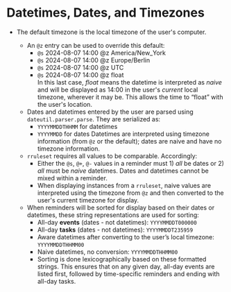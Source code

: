 # Datetimes, Dates, and Timezones

- The default timezone is the local timezone of the user's computer.

  - An `@z` entry can be used to override this default:
    - `@s` 2024-08-07 14:00 @z America/New_York
    - `@s` 2024-08-07 14:00 @z Europe/Berlin
    - `@s` 2024-08-07 14:00 @z UTC
    - `@s` 2024-08-07 14:00 @z float  
      In this last case, _float_ means the datetime is interpreted as _naive_ and will be displayed as 14:00 in the user's _current_ local timezone, wherever it may be. This allows the time to “float” with the user's location.
  - Dates and datetimes entered by the user are parsed using `dateutil.parser.parse`. They are serialized as:
    - `YYYYMMDDTHHMM` for datetimes
    - `YYYYMMDD` for dates
      Datetimes are interpreted using timezone information (from `@z` or the default); dates are naive and have no timezone information.
  - `rruleset` requires all values to be comparable. Accordingly:
    - Either the `@s`, `@+`, `@-` values in a reminder must 1) _all_ be dates or 2) _all_ must be _naive_ datetimes. Dates and datetimes cannot be mixed within a reminder.
    - When displaying instances from a `rruleset`, naive values are interpreted using the timezone from `@z` and then converted to the user's current timezone for display.
  - When reminders will be sorted for display based on their dates or datetimes, these string representations are used for sorting:
    - All-day **events** (dates - not datetimes): `YYYYMMDDT000000`
    - All-day **tasks** (dates - not datetimes): `YYYYMMDDT235959`
    - Aware datetimes after converting to the user’s local timezone: `YYYYMMDDTHHMM00`
    - Naive datetimes, no conversion: `YYYYMMDDTHHMM00`
    - Sorting is done lexicographically based on these formatted strings. This ensures that on any given day, all-day events are listed first, followed by time-specific reminders and ending with all-day tasks.
